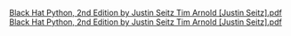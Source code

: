 ﻿[Black Hat Python, 2nd Edition by Justin Seitz Tim Arnold \[Justin Seitz\].pdf](../../../../IMAGES/Black%20Hat%20Python,%202nd%20Edition%20by%20Justin%20Seitz%20%20Tim%20Arnold%20[Justin%20Seitz].pdf)
[Black Hat Python, 2nd Edition by Justin Seitz Tim Arnold \[Justin Seitz\].pdf](../../../../IMAGES/Black%20Hat%20Python,%202nd%20Edition%20by%20Justin%20Seitz%20%20Tim%20Arnold%20[Justin%20Seitz].pdf)
